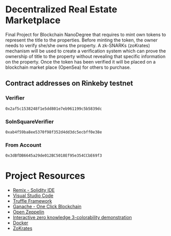 # Decentralized Real Estate Marketplace

Final Project for Blockchain NanoDegree that requires to mint own tokens to represent the title to the properties. Before minting the token, the owner needs to verify she/she owns the property. A zk-SNARKs (zoKrates) mechanism will be used to create a verification system which can prove the ownership of title to the property without revealing that specific information on the property. Once the token has been verified it will be placed on a blockchain market place (OpenSea) for others to purchase. 

## Contract addresses on Rinkeby testnet
### Verifier
```
0x2af5c1538248f1e5dd801e7eb961199c5b5839dc
```
### SolnSquareVerifier
```
0xab4f59ba8ee5370f98f352d4dd3dc5ecbff0e38e
```
### From Account
```
0x3dBfDB6645a29de012BC5018Ef95e354CCbE69f3
```


# Project Resources

* [Remix - Solidity IDE](https://remix.ethereum.org/)
* [Visual Studio Code](https://code.visualstudio.com/)
* [Truffle Framework](https://truffleframework.com/)
* [Ganache - One Click Blockchain](https://truffleframework.com/ganache)
* [Open Zeppelin ](https://openzeppelin.org/)
* [Interactive zero knowledge 3-colorability demonstration](http://web.mit.edu/~ezyang/Public/graph/svg.html)
* [Docker](https://docs.docker.com/install/)
* [ZoKrates](https://github.com/Zokrates/ZoKrates)
